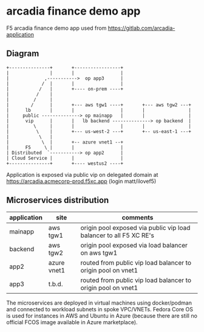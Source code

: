 # arcadia finance demo app

F5 arcadia finance demo app used from https://gitlab.com/arcadia-application

## Diagram
```
+---------------+       +-----------------+
|               |       |                 |
|             ,----------->  op app3      |
|            /  |       |                 |
|           /   |       +---- on-prem ----+
|          /    |
|         /     |
|        /      |       +--- aws tgw1 ----+       +--- aws tgw2 ---+
|      lb       |       |                 |       |                |
|     public --------------> op mainapp   |       |                |
|      vip      |       |   lb backend --------------> op backend  |
|         \     |       |                 |       |                |
|          \    |       +--- us-west-2 ---+       +-- us-east-1 ---+
|           \   |       
|            \  |       +-- azure vnet1 --+
|      F5     \ |       |                 |
| Distributed  `-----------> op app2      |
| Cloud Service |       |                 |
+---------------+       +---- westus2 ----+
```

Application is exposed via public vip on delegated domain at 
https://arcadia.acmecorp-prod.f5xc.app (login matt/ilovef5)

## Microservices distribution

| application | site        | comments                                                           |
|-------------|-------------|--------------------------------------------------------------------|
| mainapp     | aws tgw1    | origin pool exposed via public vip load balancer to all F5 XC RE's |
| backend     | aws tgw2    | origin pool exposed via load balancer on aws tgw1                  |
| app2        | azure vnet1 | routed from public vip load balancer to origin pool on vnet1       |
| app3        | t.b.d.      | routed from public vip load balancer to origin pool on vnet1       |

The microservices are deployed in virtual machines using docker/podman and connected to workload subnets 
in spoke VPC/VNETs. Fedora Core OS is used for instances in AWS and Ubuntu in Azure (because there are 
still no official FCOS image available in Azure marketplace).

